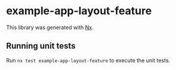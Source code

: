 # example-app-layout-feature

This library was generated with [Nx](https://nx.dev).

## Running unit tests

Run `nx test example-app-layout-feature` to execute the unit tests.
